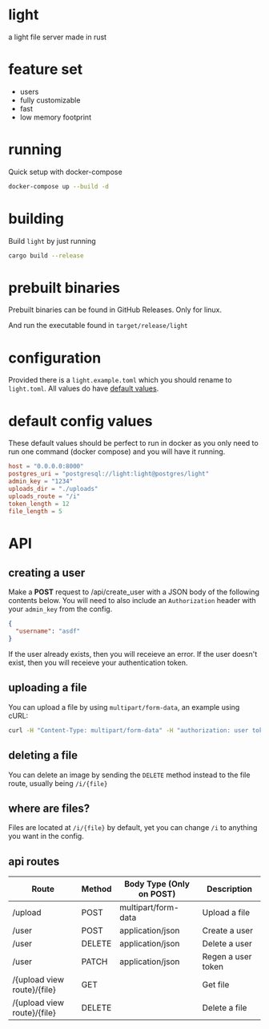 # light

a light file server made in rust

# feature set

- users
- fully customizable
- fast
- low memory footprint

# running

Quick setup with docker-compose

```sh
docker-compose up --build -d
```

# building

Build `light` by just running

```sh
cargo build --release
```

# prebuilt binaries

Prebuilt binaries can be found in GitHub Releases. Only for linux.

And run the executable found in `target/release/light`

# configuration

Provided there is a `light.example.toml` which you should rename to `light.toml`. All values do have [default values](#default-config-values).

# default config values

These default values should be perfect to run in docker as you only need to run one command (docker compose) and you will have it running.

```toml
host = "0.0.0.0:8000"
postgres_uri = "postgresql://light:light@postgres/light"
admin_key = "1234"
uploads_dir = "./uploads"
uploads_route = "/i"
token_length = 12
file_length = 5
```

# API

## creating a user

Make a **POST** request to /api/create_user with a JSON body of the following contents below. You will need to also include an `Authorization` header with your `admin_key` from the config.

```json
{
  "username": "asdf"
}
```

If the user already exists, then you will receieve an error.
If the user doesn't exist, then you will receieve your authentication token.

## uploading a file

You can upload a file by using `multipart/form-data`, an example using cURL:

```sh
curl -H "Content-Type: multipart/form-data" -H "authorization: user token" -F file=@"pog.png" "localhost:8000/upload"
```

## deleting a file

You can delete an image by sending the `DELETE` method instead to the file route, usually being `/i/{file}`

## where are files?

Files are located at `/i/{file}` by default, yet you can change `/i` to anything you want in the config.

## api routes

| **Route**                   | **Method** | **Body Type** (Only on POST) | **Description**    |
| --------------------------- | ---------- | ---------------------------- | ------------------ |
| /upload                     | POST       | multipart/form-data          | Upload a file      |
| /user                       | POST       | application/json             | Create a user      |
| /user                       | DELETE     | application/json             | Delete a user      |
| /user                       | PATCH      | application/json             | Regen a user token |
| /{upload view route}/{file} | GET        |                              | Get file           |
| /{upload view route}/{file} | DELETE     |                              | Delete a file      |
